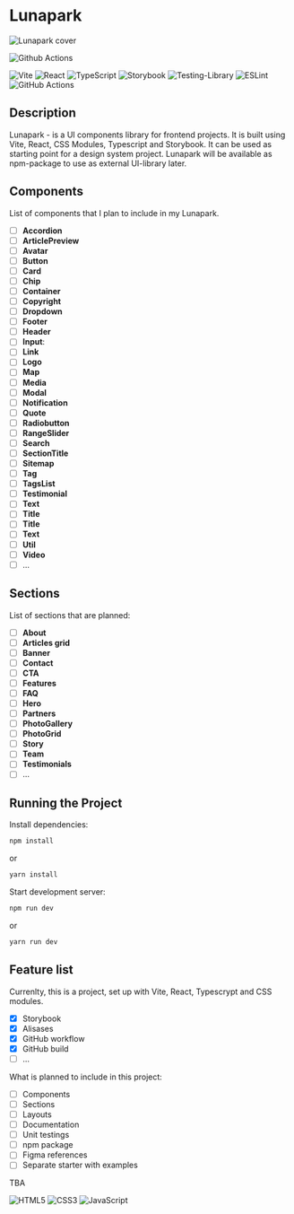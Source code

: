 # Lunapark

![Lunapark cover](https://repository-images.githubusercontent.com/756882027/97177439-d128-4713-8e86-7f3f40a676f4)

![Github Actions](https://github.com/mokhniuk/lunapark/actions/workflows/node.js.yml/badge.svg?branch=main)

![Vite](https://img.shields.io/badge/vite-%23646CFF.svg?style=for-the-badge&logo=vite&logoColor=white)
![React](https://img.shields.io/badge/react-%2320232a.svg?style=for-the-badge&logo=react&logoColor=%2361DAFB)
![TypeScript](https://img.shields.io/badge/typescript-%23007ACC.svg?style=for-the-badge&logo=typescript&logoColor=white)
![Storybook](https://img.shields.io/badge/-Storybook-FF4785?style=for-the-badge&logo=storybook&logoColor=white)
![Testing-Library](https://img.shields.io/badge/-TestingLibrary-%23E33332?style=for-the-badge&logo=testing-library&logoColor=white)
![ESLint](https://img.shields.io/badge/ESLint-4B3263?style=for-the-badge&logo=eslint&logoColor=white)
![GitHub Actions](https://img.shields.io/badge/github%20actions-%232671E5.svg?style=for-the-badge&logo=githubactions&logoColor=white)

## Description

Lunapark - is a UI components library for frontend projects.
It is built using Vite, React, CSS Modules, Typescript and Storybook.
It can be used as starting point for a design system project. Lunapark will be available as npm-package to use as external UI-library later.

## Components

List of components that I plan to include in my Lunapark.

- [ ] **Accordion**
- [ ] **ArticlePreview**
- [ ] **Avatar**
- [ ] **Button**
- [ ] **Card**
- [ ] **Chip**
- [ ] **Container**
- [ ] **Copyright**
- [ ] **Dropdown**
- [ ] **Footer**
- [ ] **Header**
- [ ] **Input**:
- [ ] **Link**
- [ ] **Logo**
- [ ] **Map**
- [ ] **Media**
- [ ] **Modal**
- [ ] **Notification**
- [ ] **Quote**
- [ ] **Radiobutton**
- [ ] **RangeSlider**
- [ ] **Search**
- [ ] **SectionTitle**
- [ ] **Sitemap**
- [ ] **Tag**
- [ ] **TagsList**
- [ ] **Testimonial**
- [ ] **Text**
- [ ] **Title**
- [ ] **Title**
- [ ] **Text**
- [ ] **Util**
- [ ] **Video**
- [ ]  ...

## Sections

List of sections that are planned:

- [ ] **About**
- [ ] **Articles grid**
- [ ] **Banner**
- [ ] **Contact**
- [ ] **CTA**
- [ ] **Features**
- [ ] **FAQ**
- [ ] **Hero**
- [ ] **Partners**
- [ ] **PhotoGallery**
- [ ] **PhotoGrid**
- [ ] **Story**
- [ ] **Team**
- [ ] **Testimonials**
- [ ]  ...

## Running the Project

Install dependencies:

```bash
npm install
```

or

```bash
yarn install
```

Start development server:

```bash
npm run dev
```

or

```bash
yarn run dev
```

## Feature list

Currenlty, this is a project, set up with Vite, React, Typescrypt and CSS modules.

- [x] Storybook
- [x] Alisases
- [x] GitHub workflow
- [x] GitHub build
- [ ] ...

What is planned to include in this project:

- [ ] Components
- [ ] Sections
- [ ] Layouts
- [ ] Documentation
- [ ] Unit testings
- [ ] npm package
- [ ] Figma references
- [ ] Separate starter with examples

<!-- ## Using the Design System -->

<!-- "lunapark": "npm:@mokhniuk/lunapark", -->

<!-- ### To import a component -->

<!-- ```
import { Component } from 'lunapark';
``` -->

<!-- ### To change the theme of the design system -->

TBA

![HTML5](https://img.shields.io/badge/html5-%23E34F26.svg?style=for-the-badge&logo=html5&logoColor=white)
![CSS3](https://img.shields.io/badge/css3-%231572B6.svg?style=for-the-badge&logo=css3&logoColor=white)
![JavaScript](https://img.shields.io/badge/javascript-%23323330.svg?style=for-the-badge&logo=javascript&logoColor=%23F7DF1E)
